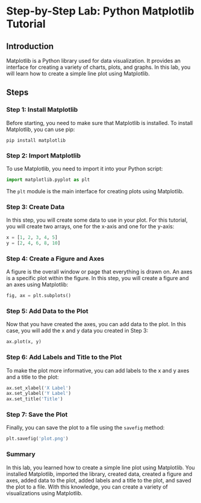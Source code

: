 # Step-by-Step Lab: Python Matplotlib Tutorial

## Introduction

Matplotlib is a Python library used for data visualization. It provides an interface for creating a variety of charts, plots, and graphs. In this lab, you will learn how to create a simple line plot using Matplotlib.

## Steps

### Step 1: Install Matplotlib

Before starting, you need to make sure that Matplotlib is installed. To install Matplotlib, you can use pip:

```
pip install matplotlib
```

### Step 2: Import Matplotlib

To use Matplotlib, you need to import it into your Python script:

```python
import matplotlib.pyplot as plt
```

The `plt` module is the main interface for creating plots using Matplotlib.

### Step 3: Create Data

In this step, you will create some data to use in your plot. For this tutorial, you will create two arrays, one for the x-axis and one for the y-axis:

```python
x = [1, 2, 3, 4, 5]
y = [2, 4, 6, 8, 10]
```

### Step 4: Create a Figure and Axes

A figure is the overall window or page that everything is drawn on. An axes is a specific plot within the figure. In this step, you will create a figure and an axes using Matplotlib:

```python
fig, ax = plt.subplots()
```

### Step 5: Add Data to the Plot

Now that you have created the axes, you can add data to the plot. In this case, you will add the x and y data you created in Step 3:

```python
ax.plot(x, y)
```

### Step 6: Add Labels and Title to the Plot

To make the plot more informative, you can add labels to the x and y axes and a title to the plot:

```python
ax.set_xlabel('X Label')
ax.set_ylabel('Y Label')
ax.set_title('Title')
```

### Step 7: Save the Plot

Finally, you can save the plot to a file using the `savefig` method:

```python
plt.savefig('plot.png')
```

### Summary

In this lab, you learned how to create a simple line plot using Matplotlib. You installed Matplotlib, imported the library, created data, created a figure and axes, added data to the plot, added labels and a title to the plot, and saved the plot to a file. With this knowledge, you can create a variety of visualizations using Matplotlib.
